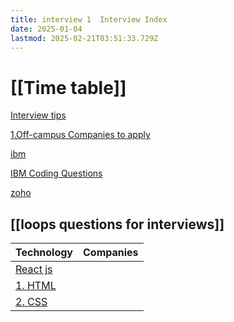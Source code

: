 ```yaml
---
title: interview 1  Interview Index
date: 2025-01-04
lastmod: 2025-02-21T03:51:33.729Z
---
```

# \[\[Time table]]

[Interview tips](/Interview%20tips)

[1.Off-campus Companies to apply](/1.Off-campus%20Companies%20to%20apply)

[ibm](/ibm)

[IBM Coding Questions](/IBM%20Coding%20Questions)

[zoho](/zoho)

## \[\[loops questions for interviews]]

| Technology              | Companies |
| ----------------------- | --------- |
| [React js](/React%20js) |           |
| [1. HTML](/1.%20HTML)   |           |
| [2. CSS](/2.%20CSS)     |           |
